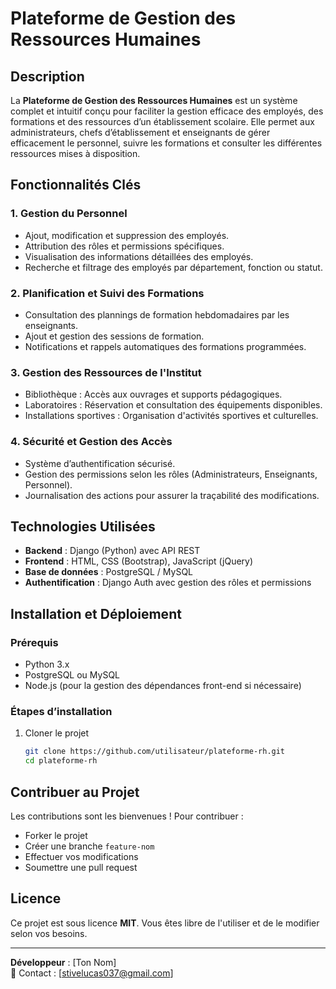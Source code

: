 # Plateforme de Gestion des Ressources Humaines

## Description
La **Plateforme de Gestion des Ressources Humaines** est un système complet et intuitif conçu pour faciliter la gestion efficace des employés, des formations et des ressources d’un établissement scolaire. Elle permet aux administrateurs, chefs d’établissement et enseignants de gérer efficacement le personnel, suivre les formations et consulter les différentes ressources mises à disposition.

## Fonctionnalités Clés

### 1. Gestion du Personnel
- Ajout, modification et suppression des employés.
- Attribution des rôles et permissions spécifiques.
- Visualisation des informations détaillées des employés.
- Recherche et filtrage des employés par département, fonction ou statut.

### 2. Planification et Suivi des Formations
- Consultation des plannings de formation hebdomadaires par les enseignants.
- Ajout et gestion des sessions de formation.
- Notifications et rappels automatiques des formations programmées.

### 3. Gestion des Ressources de l'Institut
- Bibliothèque : Accès aux ouvrages et supports pédagogiques.
- Laboratoires : Réservation et consultation des équipements disponibles.
- Installations sportives : Organisation d'activités sportives et culturelles.

### 4. Sécurité et Gestion des Accès
- Système d’authentification sécurisé.
- Gestion des permissions selon les rôles (Administrateurs, Enseignants, Personnel).
- Journalisation des actions pour assurer la traçabilité des modifications.

## Technologies Utilisées
- **Backend** : Django (Python) avec API REST
- **Frontend** : HTML, CSS (Bootstrap), JavaScript (jQuery)
- **Base de données** : PostgreSQL / MySQL
- **Authentification** : Django Auth avec gestion des rôles et permissions

## Installation et Déploiement
### Prérequis
- Python 3.x
- PostgreSQL ou MySQL
- Node.js (pour la gestion des dépendances front-end si nécessaire)

### Étapes d’installation
1. Cloner le projet
   ```sh
   git clone https://github.com/utilisateur/plateforme-rh.git
   cd plateforme-rh

## Contribuer au Projet
Les contributions sont les bienvenues ! Pour contribuer :
- Forker le projet
- Créer une branche `feature-nom`
- Effectuer vos modifications
- Soumettre une pull request

## Licence
Ce projet est sous licence **MIT**. Vous êtes libre de l'utiliser et de le modifier selon vos besoins.

---
**Développeur** : [Ton Nom]  
📧 Contact : [stivelucas037@gmail.com]

